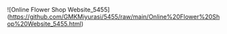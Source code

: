 ![Online Flower Shop Website_5455] (https://github.com/GMKMiyurasi/5455/raw/main/Online%20Flower%20Shop%20Website_5455.html)

